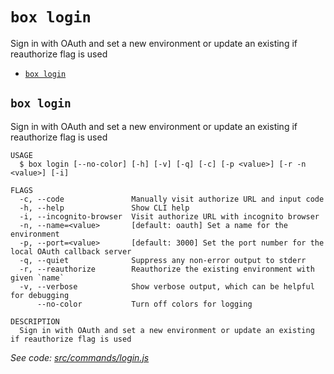 `box login`
===========

Sign in with OAuth and set a new environment or update an existing if reauthorize flag is used

* [`box login`](#box-login)

## `box login`

Sign in with OAuth and set a new environment or update an existing if reauthorize flag is used

```
USAGE
  $ box login [--no-color] [-h] [-v] [-q] [-c] [-p <value>] [-r -n <value>] [-i]

FLAGS
  -c, --code               Manually visit authorize URL and input code
  -h, --help               Show CLI help
  -i, --incognito-browser  Visit authorize URL with incognito browser
  -n, --name=<value>       [default: oauth] Set a name for the environment
  -p, --port=<value>       [default: 3000] Set the port number for the local OAuth callback server
  -q, --quiet              Suppress any non-error output to stderr
  -r, --reauthorize        Reauthorize the existing environment with given `name`
  -v, --verbose            Show verbose output, which can be helpful for debugging
      --no-color           Turn off colors for logging

DESCRIPTION
  Sign in with OAuth and set a new environment or update an existing if reauthorize flag is used
```

_See code: [src/commands/login.js](https://github.com/box/boxcli/blob/v4.0.1/src/commands/login.js)_
